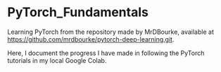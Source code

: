 # PyTorch_Fundamentals
Learning PyTorch from the repository made by MrDBourke, available at https://github.com/mrdbourke/pytorch-deep-learning.git.

Here, I document the progress I have made in following the PyTorch tutorials in my local Google Colab.
